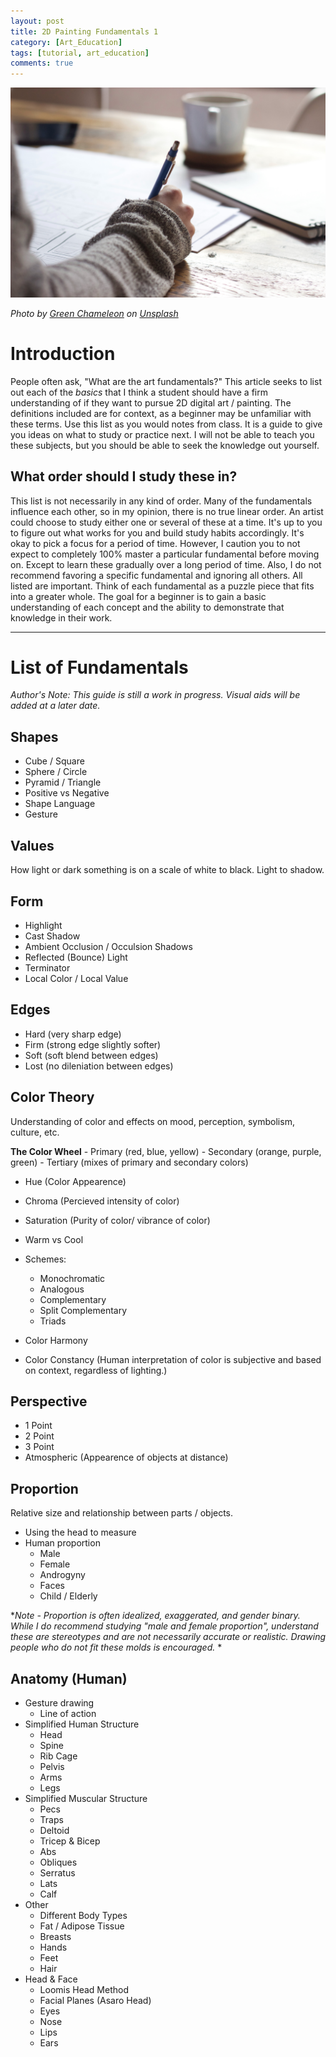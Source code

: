```yaml
---
layout: post
title: 2D Painting Fundamentals 1
category: [Art_Education]
tags: [tutorial, art_education]
comments: true
---
```


![Studying the Art Fundamentals](/assets/images/2d_fundamentals/fun01_intro.jpg)

*Photo by [Green Chameleon](https://unsplash.com/@craftedbygc) on [Unsplash](https://unsplash.com/)*


# Introduction
People often ask, "What are the art fundamentals?" This article seeks to list out each of the *basics* that I think a student should have a firm understanding of if they want to pursue 2D digital art / painting. The definitions included are for context, as a beginner may be unfamiliar with these terms. Use this list as you would notes from class. It is a guide to give you ideas on what to study or practice next. I will not be able to teach you these subjects, but you should be able to seek the knowledge out yourself.

<!--more-->

## What order should I study these in?
This list is not necessarily in any kind of order. Many of the fundamentals influence each other, so in my opinion, there is no true linear order. An artist could choose to study either one or several of these at a time. It's up to you to figure out what works for you and build study habits accordingly. It's okay to pick a focus for a period of time. However, I caution you to not expect to completely 100% master a particular fundamental before moving on. Except to learn these gradually over a long period of time. Also, I do not recommend favoring a specific fundamental and ignoring all others. All listed are important. Think of each fundamental as a puzzle piece that fits into a greater whole. The goal for a beginner is to gain a basic understanding of each concept and the ability to demonstrate that knowledge in their work.

****

# List of Fundamentals
*Author's Note: This guide is still a work in progress. Visual aids will be added at a later date.*

## Shapes
- Cube / Square
- Sphere / Circle
- Pyramid / Triangle
- Positive vs Negative
- Shape Language
- Gesture

## Values
How light or dark something is on a scale of white to black. Light to shadow.

## Form
- Highlight
- Cast Shadow
- Ambient Occlusion / Occulsion Shadows
- Reflected (Bounce) Light
- Terminator
- Local Color / Local Value

## Edges
- Hard (very sharp edge)
- Firm (strong edge slightly softer)
- Soft (soft blend between edges)
- Lost (no dileniation between edges)

## Color Theory
Understanding of color and effects on mood, perception, symbolism, culture, etc.

**The Color Wheel**
	- Primary (red, blue, yellow)
	- Secondary (orange, purple, green) 
	- Tertiary (mixes of primary and secondary colors)

- Hue (Color Appearence)

- Chroma (Percieved intensity of color)

- Saturation (Purity of color/ vibrance of color)

- Warm vs Cool

- Schemes:
	- Monochromatic
	- Analogous
	- Complementary
	- Split Complementary
	- Triads

- Color Harmony

- Color Constancy (Human interpretation of color is subjective and based on context, regardless of lighting.)

## Perspective
- 1 Point
- 2 Point
- 3 Point
- Atmospheric (Appearence of objects at distance)

## Proportion
Relative size and relationship between parts / objects. 
- Using the head to measure
- Human proportion
	- Male 
	- Female 
	- Androgyny
	- Faces
	- Child / Elderly

**Note - Proportion is often idealized, exaggerated, and gender binary. While I do recommend studying "male and female proportion", understand these are stereotypes and are not necessarily accurate or realistic. Drawing people who do not fit these molds is encouraged.* * 

## Anatomy (Human)
- Gesture drawing
	- Line of action
- Simplified Human Structure
	- Head
	- Spine
	- Rib Cage
	- Pelvis
	- Arms 
	- Legs
- Simplified Muscular Structure
	- Pecs
	- Traps
	- Deltoid
	- Tricep & Bicep
	- Abs
	- Obliques
	- Serratus 
	- Lats
	- Calf
- Other
	- Different Body Types
	- Fat / Adipose Tissue
	- Breasts
	- Hands
	- Feet
	- Hair
- Head & Face
	- Loomis Head Method
	- Facial Planes (Asaro Head)
	- Eyes
	- Nose
	- Lips
	- Ears
